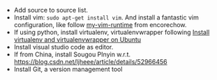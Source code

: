 + Add source to source list.
+ Install vim: ```sudo apt-get install vim```. And install a fantastic vim configuration, like follow [my-vim-runtime](https://github.com/encorechow/my-vim-runtime/tree/master/.vim_runtime) from encorechow.
+ If using python, install virtualenv, virtualenvwrapper following [Install virtualenv and virtualenvwrapper on Ubuntu](http://exponential.io/blog/2015/02/10/install-virtualenv-and-virtualenvwrapper-on-ubuntu/)
+ Install visual studio code as editor.
+ If from China, install Sougou PInyin w.r.t. <https://blog.csdn.net/ljheee/article/details/52966456>
+ Install Git, a version management tool
